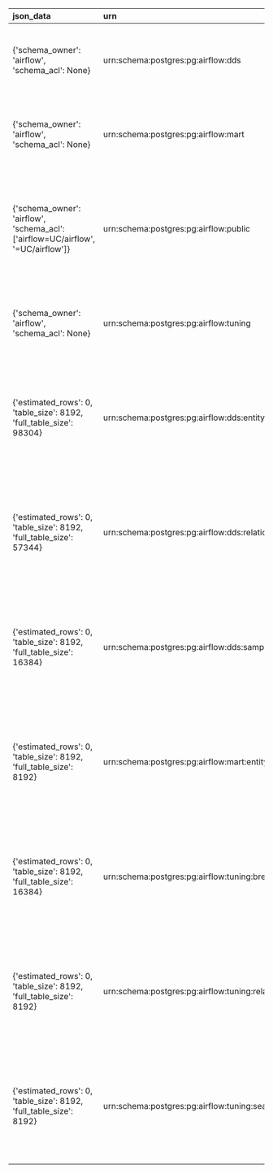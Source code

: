 | json_data                                                                        | urn                                                  | entity_name           | entity_type   | search_data                                                                | entity_name_short   | tables                                                                                                                                                                                                               | json_system                                                                           | info                   |
|:---------------------------------------------------------------------------------|:-----------------------------------------------------|:----------------------|:--------------|:---------------------------------------------------------------------------|:--------------------|:---------------------------------------------------------------------------------------------------------------------------------------------------------------------------------------------------------------------|:--------------------------------------------------------------------------------------|:-----------------------|
| {'schema_owner': 'airflow', 'schema_acl': None}                                  | urn:schema:postgres:pg:airflow:dds                   | dds                   | SCHEMA        | urn:schema:postgres:pg:airflow:dds dds                                     |                     | [{'columns': ['Key', 'Value'], 'data': [{'Key': 'Owner', 'Value': 'airflow'}], 'header': 'General', 'display_headers': '0'}]                                                                                         | {'system_for_search': 'Postgres', 'type_for_search': 'Schema', 'card_type': 'Schema'} |                        |
| {'schema_owner': 'airflow', 'schema_acl': None}                                  | urn:schema:postgres:pg:airflow:mart                  | mart                  | SCHEMA        | urn:schema:postgres:pg:airflow:mart mart                                   |                     | [{'columns': ['Key', 'Value'], 'data': [{'Key': 'Owner', 'Value': 'airflow'}], 'header': 'General', 'display_headers': '0'}]                                                                                         | {'system_for_search': 'Postgres', 'type_for_search': 'Schema', 'card_type': 'Schema'} |                        |
| {'schema_owner': 'airflow', 'schema_acl': ['airflow=UC/airflow', '=UC/airflow']} | urn:schema:postgres:pg:airflow:public                | public                | SCHEMA        | urn:schema:postgres:pg:airflow:public public                               |                     | [{'columns': ['Key', 'Value'], 'data': [{'Key': 'Owner', 'Value': 'airflow'}, {'Key': 'Access privileges', 'Value': "['airflow=UC/airflow', '=UC/airflow']"}], 'header': 'General', 'display_headers': '0'}]         | {'system_for_search': 'Postgres', 'type_for_search': 'Schema', 'card_type': 'Schema'} | standard public schema |
| {'schema_owner': 'airflow', 'schema_acl': None}                                  | urn:schema:postgres:pg:airflow:tuning                | tuning                | SCHEMA        | urn:schema:postgres:pg:airflow:tuning tuning                               |                     | [{'columns': ['Key', 'Value'], 'data': [{'Key': 'Owner', 'Value': 'airflow'}], 'header': 'General', 'display_headers': '0'}]                                                                                         | {'system_for_search': 'Postgres', 'type_for_search': 'Schema', 'card_type': 'Schema'} |                        |
| {'estimated_rows': 0, 'table_size': 8192, 'full_table_size': 98304}              | urn:schema:postgres:pg:airflow:dds:entity            | dds.entity            | TABLE         | urn:schema:postgres:pg:airflow:dds:entity dds.entity                       | entity              | [{'columns': ['Key', 'Value'], 'data': [{'Key': 'Rows', 'Value': '0'}, {'Key': 'Data size', 'Value': '8.00 KB'}, {'Key': 'Total relation size', 'Value': '96.00 KB'}], 'header': 'General', 'display_headers': '0'}] | {'system_for_search': 'Postgres', 'type_for_search': 'Table', 'card_type': 'Table'}   |                        |
| {'estimated_rows': 0, 'table_size': 8192, 'full_table_size': 57344}              | urn:schema:postgres:pg:airflow:dds:relation          | dds.relation          | TABLE         | urn:schema:postgres:pg:airflow:dds:relation dds.relation                   | relation            | [{'columns': ['Key', 'Value'], 'data': [{'Key': 'Rows', 'Value': '0'}, {'Key': 'Data size', 'Value': '8.00 KB'}, {'Key': 'Total relation size', 'Value': '56.00 KB'}], 'header': 'General', 'display_headers': '0'}] | {'system_for_search': 'Postgres', 'type_for_search': 'Table', 'card_type': 'Table'}   |                        |
| {'estimated_rows': 0, 'table_size': 8192, 'full_table_size': 16384}              | urn:schema:postgres:pg:airflow:dds:sample            | dds.sample            | TABLE         | urn:schema:postgres:pg:airflow:dds:sample dds.sample                       | sample              | [{'columns': ['Key', 'Value'], 'data': [{'Key': 'Rows', 'Value': '0'}, {'Key': 'Data size', 'Value': '8.00 KB'}, {'Key': 'Total relation size', 'Value': '16.00 KB'}], 'header': 'General', 'display_headers': '0'}] | {'system_for_search': 'Postgres', 'type_for_search': 'Table', 'card_type': 'Table'}   |                        |
| {'estimated_rows': 0, 'table_size': 8192, 'full_table_size': 8192}               | urn:schema:postgres:pg:airflow:mart:entity           | mart.entity           | TABLE         | urn:schema:postgres:pg:airflow:mart:entity mart.entity                     | entity              | [{'columns': ['Key', 'Value'], 'data': [{'Key': 'Rows', 'Value': '0'}, {'Key': 'Data size', 'Value': '8.00 KB'}, {'Key': 'Total relation size', 'Value': '8.00 KB'}], 'header': 'General', 'display_headers': '0'}]  | {'system_for_search': 'Postgres', 'type_for_search': 'Table', 'card_type': 'Table'}   |                        |
| {'estimated_rows': 0, 'table_size': 8192, 'full_table_size': 16384}              | urn:schema:postgres:pg:airflow:tuning:breadcrumb     | tuning.breadcrumb     | TABLE         | urn:schema:postgres:pg:airflow:tuning:breadcrumb tuning.breadcrumb         | breadcrumb          | [{'columns': ['Key', 'Value'], 'data': [{'Key': 'Rows', 'Value': '0'}, {'Key': 'Data size', 'Value': '8.00 KB'}, {'Key': 'Total relation size', 'Value': '16.00 KB'}], 'header': 'General', 'display_headers': '0'}] | {'system_for_search': 'Postgres', 'type_for_search': 'Table', 'card_type': 'Table'}   |                        |
| {'estimated_rows': 0, 'table_size': 8192, 'full_table_size': 8192}               | urn:schema:postgres:pg:airflow:tuning:relations_type | tuning.relations_type | TABLE         | urn:schema:postgres:pg:airflow:tuning:relations_type tuning.relations_type | relations_type      | [{'columns': ['Key', 'Value'], 'data': [{'Key': 'Rows', 'Value': '0'}, {'Key': 'Data size', 'Value': '8.00 KB'}, {'Key': 'Total relation size', 'Value': '8.00 KB'}], 'header': 'General', 'display_headers': '0'}]  | {'system_for_search': 'Postgres', 'type_for_search': 'Table', 'card_type': 'Table'}   |                        |
| {'estimated_rows': 0, 'table_size': 8192, 'full_table_size': 8192}               | urn:schema:postgres:pg:airflow:tuning:search_help    | tuning.search_help    | TABLE         | urn:schema:postgres:pg:airflow:tuning:search_help tuning.search_help       | search_help         | [{'columns': ['Key', 'Value'], 'data': [{'Key': 'Rows', 'Value': '0'}, {'Key': 'Data size', 'Value': '8.00 KB'}, {'Key': 'Total relation size', 'Value': '8.00 KB'}], 'header': 'General', 'display_headers': '0'}]  | {'system_for_search': 'Postgres', 'type_for_search': 'Table', 'card_type': 'Table'}   |                        |